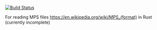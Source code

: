 [![Build Status](https://travis-ci.org/dten/mps-rs.svg?branch=master)](https://travis-ci.org/dten/mps-rs)

For reading MPS files https://en.wikipedia.org/wiki/MPS_(format) in Rust
(currently incomplete)